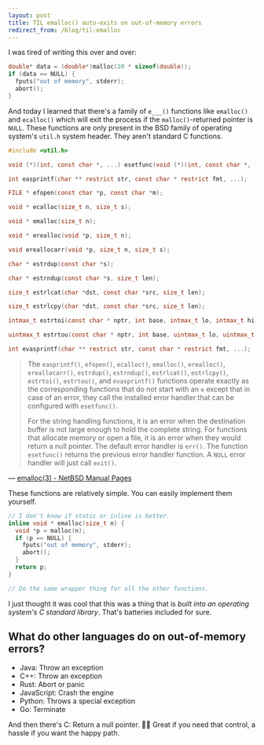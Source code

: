 ```yaml
---
layout: post
title: TIL emalloc() auto-exits on out-of-memory errors
redirect_from: /blog/til-emalloc
---
```


I was tired of writing this over and over:

```c
double* data = (double*)malloc(20 * sizeof(double));
if (data == NULL) {
  fputs("out of memory", stderr);
  abort();
}
```

And today I learned that there's a family of `e___()` functions like `emalloc()` and `ecalloc()` which will exit the process if the `malloc()`-returned pointer is `NULL`. These functions are only present in the BSD family of operating system's `util.h` system header. They aren't standard C functions.

```c
#include <util.h>

void (*)(int, const char *, ...) esetfunc(void (*)(int, const char *, ...));

int easprintf(char ** restrict str, const char * restrict fmt, ...);

FILE * efopen(const char *p, const char *m);

void * ecalloc(size_t n, size_t s);

void * emalloc(size_t n);

void * erealloc(void *p, size_t n);

void ereallocarr(void *p, size_t n, size_t s);

char * estrdup(const char *s);

char * estrndup(const char *s, size_t len);

size_t estrlcat(char *dst, const char *src, size_t len);

size_t estrlcpy(char *dst, const char *src, size_t len);

intmax_t estrtoi(const char * nptr, int base, intmax_t lo, intmax_t hi);

uintmax_t estrtou(const char * nptr, int base, uintmax_t lo, uintmax_t hi);

int evasprintf(char ** restrict str, const char * restrict fmt, ...);
```

> The `easprintf()`, `efopen()`, `ecalloc()`, `emalloc()`, `erealloc()`, `ereallocarr()`, `estrdup()`, `estrndup()`, `estrlcat()`, `estrlcpy()`, `estrtoi()`, `estrtou()`, and `evasprintf()` functions operate exactly as the corresponding functions that do not start with an `e` except that in case of an error, they call the installed error handler that can be configured with `esetfunc()`.
>
> For the string handling functions, it is an error when the destination buffer is not large enough to hold the complete string. For functions that allocate memory or open a file, it is an error when they would return a null pointer.  The default error handler is `err()`. The function `esetfunc()` returns the previous error handler function. A `NULL` error handler will just call `exit()`.

&mdash; [emalloc(3) - NetBSD Manual Pages](https://man.netbsd.org/emalloc.3)

These functions are relatively simple. You can easily implement them yourself.

```c
// I don't know if static or inline is better.
inline void * emalloc(size_t n) {
  void *p = malloc(n);
  if (p == NULL) {
    fputs("out of memory", stderr);
    abort();
  }
  return p;
}

// Do the same wrapper thing for all the other functions.
```

I just thought it was cool that this was a thing that is _built into an operating system's C standard library_. That's batteries included for sure.

## What do other languages do on out-of-memory errors?

- Java: Throw an exception
- C++: Throw an exception
- Rust: Abort or panic
- JavaScript: Crash the engine
- Python: Throws a special exception
- Go: Terminate

And then there's C: Return a null pointer. 🤷‍♀️ Great if you need that control, a hassle if you want the happy path.
